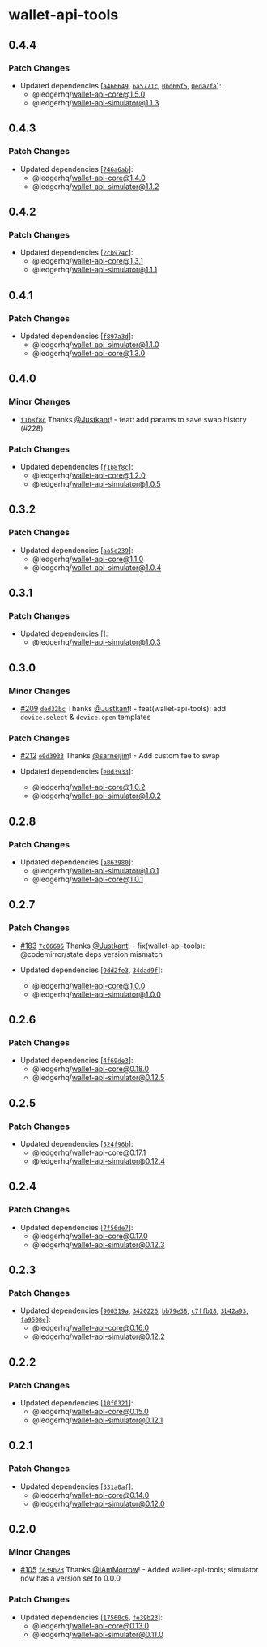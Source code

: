 # wallet-api-tools

## 0.4.4

### Patch Changes

- Updated dependencies [[`a466649`](https://github.com/LedgerHQ/wallet-api/commit/a4666492fe8312f8fdfca135e30afc5d34cae865), [`6a5771c`](https://github.com/LedgerHQ/wallet-api/commit/6a5771c0ec0349f68f8be1c07d6adfce2a418a25), [`0bd66f5`](https://github.com/LedgerHQ/wallet-api/commit/0bd66f57e23e0f5704e2b780bd8e6eae7b1eba25), [`0eda7fa`](https://github.com/LedgerHQ/wallet-api/commit/0eda7fa899e9405eec46fa55cf8ea986d1b14484)]:
  - @ledgerhq/wallet-api-core@1.5.0
  - @ledgerhq/wallet-api-simulator@1.1.3

## 0.4.3

### Patch Changes

- Updated dependencies [[`746a6ab`](https://github.com/LedgerHQ/wallet-api/commit/746a6ab9e2e826625d41d5df3d516ffe30b3941d)]:
  - @ledgerhq/wallet-api-core@1.4.0
  - @ledgerhq/wallet-api-simulator@1.1.2

## 0.4.2

### Patch Changes

- Updated dependencies [[`2cb974c`](https://github.com/LedgerHQ/wallet-api/commit/2cb974c0e6ed4ed3c6a707cbf27b6a8ff12c5ca1)]:
  - @ledgerhq/wallet-api-core@1.3.1
  - @ledgerhq/wallet-api-simulator@1.1.1

## 0.4.1

### Patch Changes

- Updated dependencies [[`f897a3d`](https://github.com/LedgerHQ/wallet-api/commit/f897a3dd0553a02e3fd8358098de2ac9c6b7d73c)]:
  - @ledgerhq/wallet-api-simulator@1.1.0
  - @ledgerhq/wallet-api-core@1.3.0

## 0.4.0

### Minor Changes

- [`f1b8f8c`](https://github.com/LedgerHQ/wallet-api/commit/f1b8f8c51689885cc0f9b8ff29f38c25392e095e) Thanks [@Justkant](https://github.com/Justkant)! - feat: add params to save swap history (#228)

### Patch Changes

- Updated dependencies [[`f1b8f8c`](https://github.com/LedgerHQ/wallet-api/commit/f1b8f8c51689885cc0f9b8ff29f38c25392e095e)]:
  - @ledgerhq/wallet-api-core@1.2.0
  - @ledgerhq/wallet-api-simulator@1.0.5

## 0.3.2

### Patch Changes

- Updated dependencies [[`aa5e239`](https://github.com/LedgerHQ/wallet-api/commit/aa5e2394c934b378b727cf9ab503e61712e26d6d)]:
  - @ledgerhq/wallet-api-core@1.1.0
  - @ledgerhq/wallet-api-simulator@1.0.4

## 0.3.1

### Patch Changes

- Updated dependencies []:
  - @ledgerhq/wallet-api-simulator@1.0.3

## 0.3.0

### Minor Changes

- [#209](https://github.com/LedgerHQ/wallet-api/pull/209) [`ded32bc`](https://github.com/LedgerHQ/wallet-api/commit/ded32bcdb42f1f815f8e20daf466926e7f836706) Thanks [@Justkant](https://github.com/Justkant)! - feat(wallet-api-tools): add `device.select` & `device.open` templates

### Patch Changes

- [#212](https://github.com/LedgerHQ/wallet-api/pull/212) [`e0d3933`](https://github.com/LedgerHQ/wallet-api/commit/e0d3933c3df5e1be56d17c61ba0dc316b37e15b5) Thanks [@sarneijim](https://github.com/sarneijim)! - Add custom fee to swap

- Updated dependencies [[`e0d3933`](https://github.com/LedgerHQ/wallet-api/commit/e0d3933c3df5e1be56d17c61ba0dc316b37e15b5)]:
  - @ledgerhq/wallet-api-core@1.0.2
  - @ledgerhq/wallet-api-simulator@1.0.2

## 0.2.8

### Patch Changes

- Updated dependencies [[`a863980`](https://github.com/LedgerHQ/wallet-api/commit/a8639807c69bd31113d820275ffb27d5b3ef6a8e)]:
  - @ledgerhq/wallet-api-simulator@1.0.1
  - @ledgerhq/wallet-api-core@1.0.1

## 0.2.7

### Patch Changes

- [#183](https://github.com/LedgerHQ/wallet-api/pull/183) [`7c06695`](https://github.com/LedgerHQ/wallet-api/commit/7c066956faeb345ae15d58be5050850a21297243) Thanks [@Justkant](https://github.com/Justkant)! - fix(wallet-api-tools): @codemirror/state deps version mismatch

- Updated dependencies [[`9dd2fe3`](https://github.com/LedgerHQ/wallet-api/commit/9dd2fe3bec50c0856fe1ca761fa229bf67e9c386), [`34dad9f`](https://github.com/LedgerHQ/wallet-api/commit/34dad9fa26e0b6cb947cfc2544d63841abdda443)]:
  - @ledgerhq/wallet-api-core@1.0.0
  - @ledgerhq/wallet-api-simulator@1.0.0

## 0.2.6

### Patch Changes

- Updated dependencies [[`4f69de3`](https://github.com/LedgerHQ/wallet-api/commit/4f69de36f08fbbe5fa7fc5ecfb123d1cf63d7132)]:
  - @ledgerhq/wallet-api-core@0.18.0
  - @ledgerhq/wallet-api-simulator@0.12.5

## 0.2.5

### Patch Changes

- Updated dependencies [[`524f96b`](https://github.com/LedgerHQ/wallet-api/commit/524f96bb0faba8238be546b96271689ea70b3d16)]:
  - @ledgerhq/wallet-api-core@0.17.1
  - @ledgerhq/wallet-api-simulator@0.12.4

## 0.2.4

### Patch Changes

- Updated dependencies [[`7f56de7`](https://github.com/LedgerHQ/wallet-api/commit/7f56de7e147a59a7f383c19067aafcf33e6ca2dc)]:
  - @ledgerhq/wallet-api-core@0.17.0
  - @ledgerhq/wallet-api-simulator@0.12.3

## 0.2.3

### Patch Changes

- Updated dependencies [[`900319a`](https://github.com/LedgerHQ/wallet-api/commit/900319ada2377c2660f7bf43fdaf6718bbc63602), [`3420226`](https://github.com/LedgerHQ/wallet-api/commit/3420226c6c932f83153893ff2acb5a7bff495faf), [`bb79e38`](https://github.com/LedgerHQ/wallet-api/commit/bb79e3863020f48ae90c12922a06ab429d44a569), [`c7ffb18`](https://github.com/LedgerHQ/wallet-api/commit/c7ffb182a5d895d7c60a9ecfddf1ab0066b20408), [`3b42a93`](https://github.com/LedgerHQ/wallet-api/commit/3b42a935d701a346cc418f078945011109c9e9ae), [`fa9508e`](https://github.com/LedgerHQ/wallet-api/commit/fa9508e23314a0060028f99febf0373d463e0941)]:
  - @ledgerhq/wallet-api-core@0.16.0
  - @ledgerhq/wallet-api-simulator@0.12.2

## 0.2.2

### Patch Changes

- Updated dependencies [[`10f0321`](https://github.com/LedgerHQ/wallet-api/commit/10f03217bc435c7e9af3de614940c80a65752a1d)]:
  - @ledgerhq/wallet-api-core@0.15.0
  - @ledgerhq/wallet-api-simulator@0.12.1

## 0.2.1

### Patch Changes

- Updated dependencies [[`331a0af`](https://github.com/LedgerHQ/wallet-api/commit/331a0af27d2aa2af6d8e2d6f5a3ea0c4a0ca43ac)]:
  - @ledgerhq/wallet-api-core@0.14.0
  - @ledgerhq/wallet-api-simulator@0.12.0

## 0.2.0

### Minor Changes

- [#105](https://github.com/LedgerHQ/wallet-api/pull/105) [`fe39b23`](https://github.com/LedgerHQ/wallet-api/commit/fe39b23f929b0bb3ef58e3255331bdb2369dbb57) Thanks [@IAmMorrow](https://github.com/IAmMorrow)! - Added wallet-api-tools; simulator now has a version set to 0.0.0

### Patch Changes

- Updated dependencies [[`17560c6`](https://github.com/LedgerHQ/wallet-api/commit/17560c643fac448b3b49f35244472dce97c454e0), [`fe39b23`](https://github.com/LedgerHQ/wallet-api/commit/fe39b23f929b0bb3ef58e3255331bdb2369dbb57)]:
  - @ledgerhq/wallet-api-core@0.13.0
  - @ledgerhq/wallet-api-simulator@0.11.0
